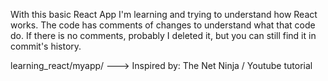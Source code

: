 With this basic React App I'm learning and trying to understand how React works. 
The code has comments of changes to understand what that code do. 
If there is no comments, probably I deleted it, but you can still find it in commit's history.

learning_react/myapp/ ---> Inspired by: The Net Ninja / Youtube tutorial
